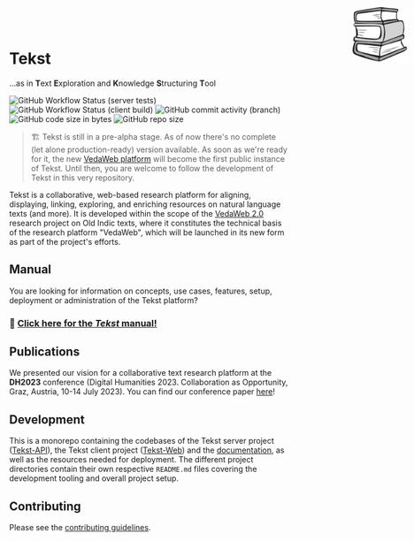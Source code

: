 <img width="100" height="100" align="right" style="position: absolute;  top: 0; right: 0; padding: 12px;" src="docs/content/assets/logo.png" alt="Tekst logo"/>

# Tekst <!-- omit in toc -->

...as in **T**ext **E**xploration and **K**nowledge **S**tructuring **T**ool

![GitHub Workflow Status (server tests)](https://img.shields.io/github/actions/workflow/status/VedaWebProject/Tekst/server-tests.yml?label=server%20tests)
![GitHub Workflow Status (client build)](https://img.shields.io/github/actions/workflow/status/VedaWebProject/Tekst/client-build.yml?label=client%20build)
![GitHub commit activity (branch)](https://img.shields.io/github/commit-activity/y/VedaWebProject/Tekst)
![GitHub code size in bytes](https://img.shields.io/github/languages/code-size/VedaWebProject/Tekst)
![GitHub repo size](https://img.shields.io/github/repo-size/VedaWebProject/Tekst)


> 🏗 Tekst is still in a pre-alpha stage. As of now there's no complete (let alone production-ready) version available.
> As soon as we're ready for it, the new [VedaWeb platform](https://vedaweb.uni-koeln.de/rigveda) will become the first public instance of Tekst. Until then, you are welcome to follow the development of Tekst in this very repository.

Tekst is a collaborative, web-based research platform for aligning, displaying, linking, exploring, and enriching resources on natural language texts (and more). It is developed within the scope of the [VedaWeb 2.0](https://vedaweb.uni-koeln.de/) research project on Old Indic texts, where it constitutes the technical basis of the research platform "VedaWeb", which will be launched in its new form as part of the project's efforts.


## Manual

You are looking for information on concepts, use cases, features, setup, deployment or administration of the Tekst platform?

<!-- I know this is a sin – and it hurts me, too. But I need the bigger font on this. -->
### 📖 [Click here for the *Tekst* manual!](https://vedawebproject.github.io/Tekst)


## Publications

We presented our vision for a collaborative text research platform at the **DH2023** conference (Digital Humanities 2023. Collaboration as Opportunity, Graz, Austria, 10-14 July 2023). You can find our conference paper [here](https://doi.org/10.5281/zenodo.8107794)!


## Development

This is a monorepo containing the codebases of the Tekst server project ([Tekst-API](Tekst-API)), the Tekst client project ([Tekst-Web](Tekst-Web)) and the [documentation](https://vedawebproject.github.io/Tekst), as well as the resources needed for deployment. The different project directories contain their own respective `README.md` files covering the development tooling and overall project setup.


## Contributing

Please see the [contributing guidelines](CONTRIBUTING.md).
